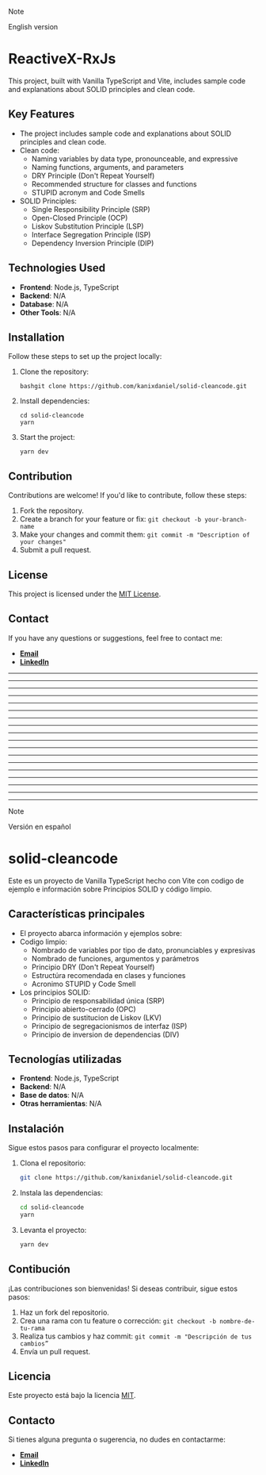 > [!NOTE]
> English version
# ReactiveX-RxJs
This project, built with Vanilla TypeScript and Vite, includes sample code and explanations about SOLID principles and clean code.

## Key Features
- The project includes sample code and explanations about SOLID principles and clean code.
- Clean code:
    - Naming variables by data type, pronounceable, and expressive
    - Naming functions, arguments, and parameters
    - DRY Principle (Don't Repeat Yourself)
    - Recommended structure for classes and functions
    - STUPID acronym and Code Smells
- SOLID Principles:
    - Single Responsibility Principle (SRP)
    - Open-Closed Principle (OCP)
    - Liskov Substitution Principle (LSP)
    - Interface Segregation Principle (ISP)
    - Dependency Inversion Principle (DIP)

## Technologies Used
* **Frontend**: Node.js, TypeScript
* **Backend**: N/A
* **Database**: N/A
* **Other Tools**: N/A

## Installation
Follow these steps to set up the project locally:
1. Clone the repository:
    ```
    bashgit clone https://github.com/kanixdaniel/solid-cleancode.git
    ```
2. Install dependencies:
    ```
   cd solid-cleancode
   yarn
   ```
3. Start the project:
    ```
   yarn dev
   ```

## Contribution
Contributions are welcome! If you'd like to contribute, follow these steps:
1. Fork the repository.
2. Create a branch for your feature or fix: `git checkout -b your-branch-name`
3. Make your changes and commit them: `git commit -m "Description of your changes"`
4. Submit a pull request.

## License
This project is licensed under the [MIT License](https://opensource.org/licenses/MIT).

## Contact
If you have any questions or suggestions, feel free to contact me:
* [**Email**](mailto:contact.isc.dpg@gmail.com)
* [**LinkedIn**](https://linkedin.com/in/kanix-daniel)


---
---
---
---
---
---
---
---
---
---
---
---
---
---
---
---
---
---

> [!NOTE]
> Versión en español
# solid-cleancode
Este es un proyecto de Vanilla TypeScript hecho con Vite con codigo de ejemplo e información sobre Principios SOLID y código limpio.

## Características principales
- El proyecto abarca información y ejemplos sobre:
- Codigo limpio:
    - Nombrado de variables por tipo de dato, pronunciables y expresivas
    - Nombrado de funciones, argumentos y parámetros
    - Principio DRY (Don't Repeat Yourself)
    - Estructúra recomendada en clases y funciones
    - Acronimo STUPID y Code Smell
- Los principios SOLID:
    - Principio de responsabilidad única (SRP)
    - Principio abierto-cerrado (OPC)
    - Principio de sustitucion de Liskov (LKV)
    - Principio de segregacionismos de interfaz (ISP)
    - Principio de inversion de dependencias (DIV)

## Tecnologías utilizadas

- **Frontend**: Node.js, TypeScript
- **Backend**: N/A
- **Base de datos**: N/A
- **Otras herramientas**: N/A

## Instalación

Sigue estos pasos para configurar el proyecto localmente:

1. Clona el repositorio:
   ```bash
   git clone https://github.com/kanixdaniel/solid-cleancode.git
   ```
2. Instala las dependencias:
   ```bash
   cd solid-cleancode
   yarn
   ```
3. Levanta el proyecto:
   ```bash
   yarn dev
   ```

## Contibución

¡Las contribuciones son bienvenidas! Si deseas contribuir, sigue estos pasos:
1. Haz un fork del repositorio.
2. Crea una rama con tu feature o corrección: `git checkout -b nombre-de-tu-rama`
3. Realiza tus cambios y haz commit: `git commit -m "Descripción de tus cambios”`
4. Envía un pull request.

## Licencia

Este proyecto está bajo la licencia [MIT](https://opensource.org/licenses/MIT).

## Contacto

Si tienes alguna pregunta o sugerencia, no dudes en contactarme:
* [**Email**](mailto:contact.isc.dpg@gmail.com)
* [**LinkedIn**](https://linkedin.com/in/kanix-daniel)
